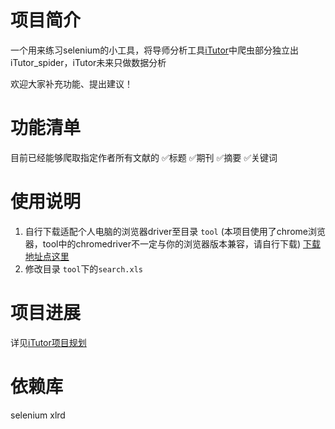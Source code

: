 # 项目简介
一个用来练习selenium的小工具，将导师分析工具[iTutor](https://github.com/whitewatercn/iTutor)中爬虫部分独立出iTutor_spider，iTutor未来只做数据分析

欢迎大家补充功能、提出建议！
# 功能清单
目前已经能够爬取指定作者所有文献的
✅标题
✅期刊
✅摘要
✅关键词


# 使用说明
1. 自行下载适配个人电脑的浏览器driver至目录 `tool` (本项目使用了chrome浏览器，tool中的chromedriver不一定与你的浏览器版本兼容，请自行下载) [下载地址点这里](https://chromedriver.chromium.org/downloads)
2. 修改目录 `tool`下的`search.xls`
# 项目进展
详见[iTutor项目规划](https://github.com/users/whitewatercn/projects/3)

# 依赖库
selenium
xlrd
